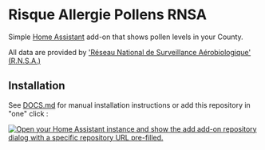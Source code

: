 # Risque Allergie Pollens RNSA
Simple [Home Assistant](https://home-assistant.io) add-on that shows pollen levels in your County.

All data are provided by ['Réseau National de Surveillance Aérobiologique' (R.N.S.A.)](https://pollens.fr)

## Installation
See [DOCS.md](DOCS.md) for manual installation instructions or add this repository in "one" click :

[![Open your Home Assistant instance and show the add add-on repository dialog with a specific repository URL pre-filled.](https://my.home-assistant.io/badges/supervisor_add_addon_repository.svg)](https://my.home-assistant.io/redirect/supervisor_add_addon_repository/?repository_url=https%3A%2F%2Fgithub.com%2Fisontheline%2Frisque-allergie-pollens-rnsa)